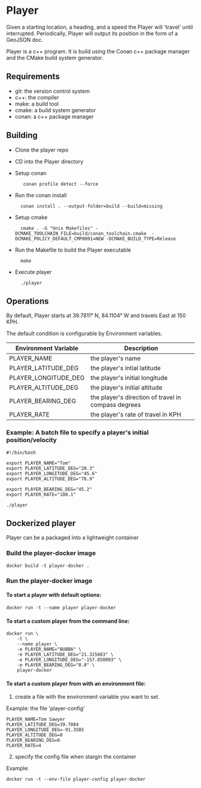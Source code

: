 # Player

Given a starting location, a heading, and a speed the Player will 'travel' until interrupted.  Periodically, Player will output its position in the form of a GeoJSON doc.

Player is a c++ program.  It is build using the Conan c++ package manager and the CMake build system generator.

## Requirements

- git: the version control system
- c++: the compiler
- make: a build tool
- cmake: a build system generator
- conan: a c++ package manager


## Building

* Clone the player repo
* CD into the Player directory
* Setup conan
        
         conan profile detect --force

* Run the conan install

        conan install . --output-folder=build --build=missing

- Setup cmake
        
        cmake . -G "Unix Makefiles" -DCMAKE_TOOLCHAIN_FILE=build/conan_toolchain.cmake  -DCMAKE_POLICY_DEFAULT_CMP0091=NEW -DCMAKE_BUILD_TYPE=Release

- Run the Makefile to build the Player executable

        make

- Execute player

        ./player


## Operations

By default,  Player starts at  39.7811° N, 84.1104° W and travels East at 150 KPH.  

The default condition is configurable by Environment variables.

| Environment Variable | Description |
| - | - |
| PLAYER_NAME | the player's name |
| PLAYER_LATITUDE_DEG | the player's intial latitude |
| PLAYER_LONGITUDE_DEG | the player's initial longitude |
| PLAYER_ALTITUDE_DEG | the player's initial altitude |
| PLAYER_BEARING_DEG | the player's direction of travel in compass degrees |
| PLAYER_RATE | the player's rate of travel in KPH |

### Example: A batch file to specify a player's initial position/velocity

```
#!/bin/bash

export PLAYER_NAME="Tom"
export PLAYER_LATITUDE_DEG="20.3"
export PLAYER_LONGITUDE_DEG="45.6"
export PLAYER_ALTITUDE_DEG="78.9"

export PLAYER_BEARING_DEG="45.2"
export PLAYER_RATE="100.1"

./player

```

## Dockerized player

Player can be a packaged into a lightweight container

### Build the player-docker image

```
docker build -t player-docker .
```


### Run the player-docker image

#### To start a player with default options:
```
docker run -t --name player player-docker
```


#### To start a custom player from the command line:
```
docker run \
    -t \
    --name player \
    -e PLAYER_NAME="BUBBA" \
    -e PLAYER_LATITUDE_DEG="21.315603" \
    -e PLAYER_LONGITUDE_DEG="-157.858093" \
    -e PLAYER_BEARING_DEG="0.0" \
    player-docker
```

#### To start a custom player from with an environment file:
1. create a file with the environment variable you want to set. 

Example: the file 'player-config' 
```
PLAYER_NAME=Tom Sawyer
PLAYER_LATITUDE_DEG=39.7084
PLAYER_LONGITUDE_DEG=-91.3585
PLAYER_ALTITUDE_DEG=0
PLAYER_BEARING_DEG=0
PLAYER_RATE=4
```

2. specify the config file when stargin the container

Example:
```
docker run -t --env-file player-config player-docker
```